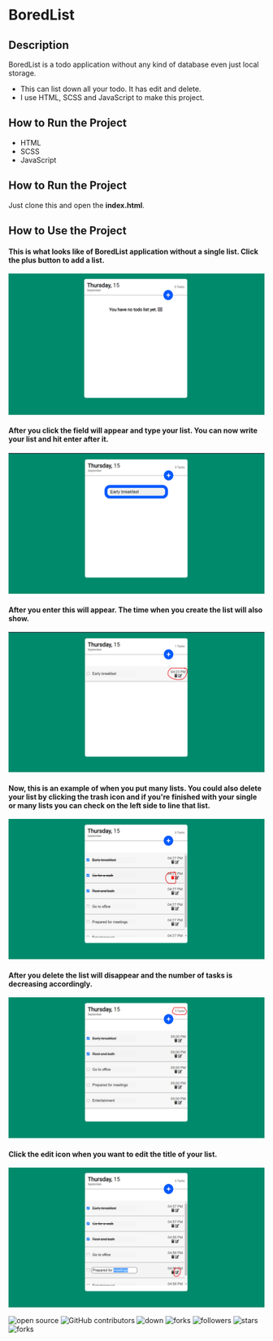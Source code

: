 # BoredList

## Description
BoredList is a todo application without any kind of database even just local storage.

- This can list down all your todo. It has edit and delete.
- I use HTML, SCSS and JavaScript to make this project.

## How to Run the Project
- HTML
- SCSS
- JavaScript

## How to Run the Project
Just clone this and open the **index.html**.

## How to Use the Project
#### This is what looks like of BoredList application without a single list. Click the plus button to add a list.
![none](screenshots/1.png?raw=true)
#### After you click the field will appear and type your list. You can now write your list and hit enter after it.
![none](screenshots/4.png?raw=true)
#### After you enter this will appear. The time when you create the list will also show. 
![none](screenshots/3.png?raw=true)
#### Now, this is an example of when you put many lists. You could also delete your list by clicking the trash icon and if you're finished with your single or many lists you can check on the left side to line that list.
![none](screenshots/5.png?raw=true)
#### After you delete the list will disappear and the number of tasks is decreasing accordingly.
![none](screenshots/6.png?raw=true)
#### Click the edit icon when you want to edit the title of your list.
![none](screenshots/8.png?raw=true)

![open source](https://img.shields.io/badge/Open%20Source-%F0%9F%92%9A-white)
![GitHub contributors](https://img.shields.io/github/contributors/Llanz-dev/BoredList)
![down](https://img.shields.io/github/downloads/Llanz-dev/BoredList/total)
![forks](https://img.shields.io/github/last-commit/Llanz-dev/BoredList)
![followers](https://img.shields.io/github/followers/Llanz-dev?style=social)
![stars](https://img.shields.io/github/stars/Llanz-dev?style=social)
![forks](https://img.shields.io/github/forks/Llanz-dev/BoredList?style=social)
